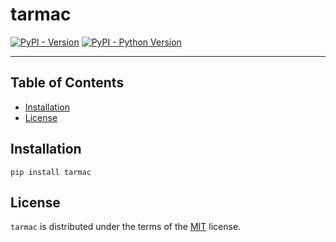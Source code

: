 # tarmac

[![PyPI - Version](https://img.shields.io/pypi/v/tarmac.svg)](https://pypi.org/project/tarmac)
[![PyPI - Python Version](https://img.shields.io/pypi/pyversions/tarmac.svg)](https://pypi.org/project/tarmac)

-----

## Table of Contents

- [Installation](#installation)
- [License](#license)

## Installation

```console
pip install tarmac
```

## License

`tarmac` is distributed under the terms of the [MIT](https://spdx.org/licenses/MIT.html) license.
